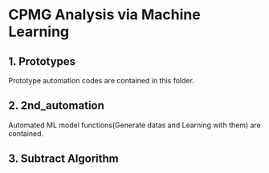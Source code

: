 # CPMG Analysis via Machine Learning

## 1. Prototypes
Prototype automation codes are contained in this folder. 

## 2. 2nd_automation
Automated ML model functions(Generate datas and Learning with them) are contained.

## 3. Subtract Algorithm
